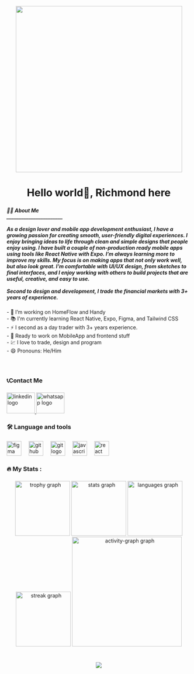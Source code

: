 <div align="center">
  <img height="455" src="https://media.giphy.com/media/M9gbBd9nbDrOTu1Mqx/giphy.gif"  />
</div>

###

<h1 align="center">Hello world👋, Richmond here</h1>

###

<h5 align="left">👩‍💻  About Me <br>_______________________<br><br>As a design lover and mobile app development enthusiast, I have a growing passion for creating smooth, user-friendly digital experiences. I enjoy bringing ideas to life through clean and simple designs that people enjoy using. I have built a couple of non-production ready mobile apps using tools like React Native with Expo. I’m always learning more to improve my skills. My focus is on making apps that not only work well, but also look great. I’m comfortable with UI/UX design, from sketches to final interfaces, and I enjoy working with others to build projects that are useful, creative, and easy to use.<br><br>Second to design and development, I trade the financial markets with 3+ years of experience.</h5>

###

<p align="left">- 🔭 I’m working on HomeFlow and Handy<br>- 📚 I'm currently learning React Native, Expo, Figma, and Tailwind CSS<br>- ⚡ I second as a day trader with 3+ years experience.<br>- 🤝 Ready to work on MobileApp and frontend stuff<br>- 💹 I love to trade, design and program<br>- 😄 Pronouns: He/Him </p>

###

<br clear="both">

<h3 align="left">📞Contact Me</h3>

###

<div align="left">
  <a href="www.linkedin.com/in/richmond-nyamedor-049588216" target="_blank">
    <img src="https://raw.githubusercontent.com/maurodesouza/profile-readme-generator/master/src/assets/icons/social/linkedin/default.svg" width="77" height="57" alt="linkedin logo"  />
  </a>
  <a href="www.linkedin.com/in/richmond-nyamedor-049588216" target="_blank">
    <img src="https://raw.githubusercontent.com/maurodesouza/profile-readme-generator/master/src/assets/icons/social/whatsapp/default.svg" width="77" height="57" alt="whatsapp logo"  />
  </a>
</div>

###

<h3 align="left">🛠 Language and tools</h3>

###

<div align="left">
  <img src="https://cdn.jsdelivr.net/gh/devicons/devicon/icons/figma/figma-original.svg" height="40" alt="figma logo"  />
  <img width="12" />
  <img src="https://cdn.jsdelivr.net/gh/devicons/devicon/icons/github/github-original.svg" height="40" alt="github logo"  />
  <img width="12" />
  <img src="https://cdn.jsdelivr.net/gh/devicons/devicon/icons/git/git-original.svg" height="40" alt="git logo"  />
  <img width="12" />
  <img src="https://cdn.jsdelivr.net/gh/devicons/devicon/icons/javascript/javascript-original.svg" height="40" alt="javascript logo"  />
  <img width="12" />
  <img src="https://cdn.jsdelivr.net/gh/devicons/devicon/icons/react/react-original.svg" height="40" alt="react logo"  />
</div>

###

<h3 align="left">🔥   My Stats :</h3>

###

<div align="center">
  <img src="https://github-profile-trophy.vercel.app?username=PROFF-1&theme=dracula&column=-1&row=1&margin-w=8&margin-h=8&no-bg=false&no-frame=false&order=4" height="150" alt="trophy graph"  />
  <img src="https://github-readme-stats.vercel.app/api?username=PROFF-1&hide_title=false&hide_rank=false&show_icons=true&include_all_commits=true&count_private=true&disable_animations=false&theme=dracula&locale=en&hide_border=false&order=1" height="150" alt="stats graph"  />
  <img src="https://github-readme-stats.vercel.app/api/top-langs?username=PROFF-1&locale=en&hide_title=true&layout=compact&card_width=320&langs_count=5&theme=dracula&hide_border=true&order=2&custom_title=Languages" height="150" alt="languages graph"  />
  <img src="https://streak-stats.demolab.com?user=PROFF-1&locale=en&mode=weekly&theme=dracula&hide_border=false&border_radius=5&date_format=%5BY.%5Dn.j&order=3" height="150" alt="streak graph"  />
  <img src="https://github-readme-activity-graph.vercel.app/graph?username=PROFF-1&radius=16&theme=vue&area=true&order=5" height="300" alt="activity-graph graph"  />
</div>

###

<br clear="both">

<div align="center">
  <img src="https://visitor-badge.laobi.icu/badge?page_id=PROFF-1.PROFF-1&"  />
</div>

###




